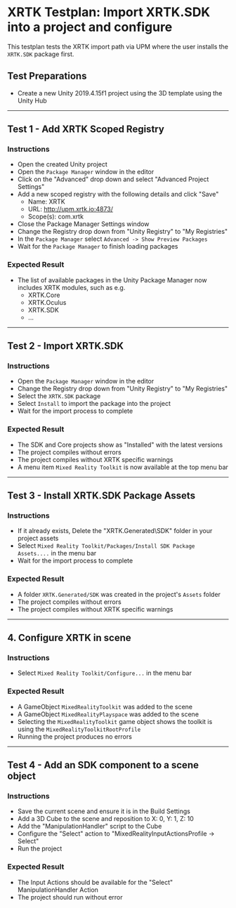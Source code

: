 # XRTK Testplan: Import XRTK.SDK into a project and configure

This testplan tests the XRTK import path via UPM where the user installs the `XRTK.SDK`
package first.

## Test Preparations

- Create a new Unity 2019.4.15f1 project using the 3D template using the Unity Hub

---

## Test 1 - Add XRTK Scoped Registry

### Instructions

- Open the created Unity project
- Open the `Package Manager` window in the editor
- Click on the "Advanced" drop down and select "Advanced Project Settings"
- Add a new scoped registry with the following details and click "Save"
  - Name: XRTK
  - URL: http://upm.xrtk.io:4873/
  - Scope(s): com.xrtk
- Close the Package Manager Settings window
- Change the Registry drop down from "Unity Registry" to "My Registries"
- In the `Package Manager` select `Advanced -> Show Preview Packages`
- Wait for the `Package Manager` to finish loading packages

### Expected Result

- The list of available packages in the Unity Package Manager now includes XRTK modules, such as e.g.
  - XRTK.Core
  - XRTK.Oculus
  - XRTK.SDK
  - ...

---

## Test 2 - Import XRTK.SDK

### Instructions

- Open the `Package Manager` window in the editor
- Change the Registry drop down from "Unity Registry" to "My Registries"
- Select the `XRTK.SDK` package
- Select `Install` to import the package into the project
- Wait for the import process to complete

### Expected Result

- The SDK and Core projects show as "Installed" with the latest versions
- The project compiles without errors
- The project compiles without XRTK specific warnings
- A menu item `Mixed Reality Toolkit` is now available at the top menu bar

---

## Test 3 - Install XRTK.SDK Package Assets

### Instructions

- If it already exists, Delete the "XRTK.Generated\SDK" folder in your project assets
- Select `Mixed Reality Toolkit/Packages/Install SDK Package Assets....` in the menu bar
- Wait for the import process to complete

### Expected Result

- A folder `XRTK.Generated/SDK` was created in the project's `Assets` folder
- The project compiles without errors
- The project compiles without XRTK specific warnings

---

## 4. Configure XRTK in scene

### Instructions

- Select `Mixed Reality Toolkit/Configure...` in the menu bar

### Expected Result

- A GameObject `MixedRealityToolkit` was added to the scene
- A GameObject `MixedRealityPlayspace` was added to the scene
- Selecting the `MixedRealityToolkit` game object shows the toolkit is using the `MixedRealityToolkitRootProfile`
- Running the project produces no errors

---

## Test 4 - Add an SDK component to a scene object

### Instructions

- Save the current scene and ensure it is in the Build Settings
- Add a 3D Cube to the scene and reposition to X: 0, Y: 1, Z: 10
- Add the "ManipulationHandler" script to the Cube
- Configure the "Select" action to "MixedRealityInputActionsProfile -> Select"
- Run the project

### Expected Result

- The Input Actions should be available for the "Select" ManipulationHandler Action
- The project should run without error
